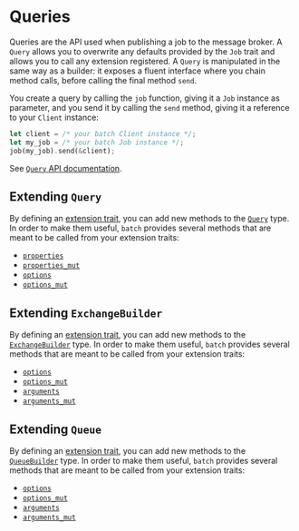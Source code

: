 # Queries

Queries are the API used when publishing a job to the message broker. A `Query`
allows you to overwrite any defaults provided by the `Job` trait and allows you
to call any extension registered. A `Query` is manipulated in the same way as a
builder: it exposes a fluent interface where you chain method calls, before
calling the final method `send`.

You create a query by calling the `job` function, giving it a `Job` instance as
parameter, and you send it by calling the `send` method, giving it a reference
to your `Client` instance:

```rust
let client = /* your batch Client instance */;
let my_job = /* your batch Job instance */;
job(my_job).send(&client);
```

See [`Query` API documentation](https://docs.rs/batch/0.1/batch/struct.Query.html).

## Extending `Query`

By defining an [extension trait], you can add new methods to the [`Query`] type.
In order to make them useful, `batch` provides several methods that are meant to
be called from your extension traits:

- [`properties`][Query::properties]
- [`properties_mut`][Query::properties_mut]
- [`options`][Query::options]
- [`options_mut`][Query::options_mut]

[`Query`]: https://docs.rs/batch/0.1/batch/struct.Query.html
[Query::properties]: https://docs.rs/batch/0.1/batch/struct.Query.html#method.properties
[Query::properties_mut]: https://docs.rs/batch/0.1/batch/struct.Query.html#method.properties_mut
[Query::options]: https://docs.rs/batch/0.1/batch/struct.Query.html#method.options
[Query::options_mut]: https://docs.rs/batch/0.1/batch/struct.Query.html#method.options_mut

## Extending `ExchangeBuilder`

By defining an [extension trait], you can add new methods to the
[`ExchangeBuilder`] type. In order to make them useful, `batch` provides several
methods that are meant to be called from your extension traits:

- [`options`][ExchangeBuilder::options]
- [`options_mut`][ExchangeBuilder::options_mut]
- [`arguments`][ExchangeBuilder::arguments]
- [`arguments_mut`][ExchangeBuilder::arguments_mut]

[`ExchangeBuilder`]: https://docs.rs/batch/0.1/batch/struct.ExchangeBuilder.html
[ExchangeBuilder::options]: https://docs.rs/batch/0.1/batch/struct.ExchangeBuilder.html#method.options
[ExchangeBuilder::options_mut]: https://docs.rs/batch/0.1/batch/struct.ExchangeBuilder.html#method.options_mut
[ExchangeBuilder::arguments]: https://docs.rs/batch/0.1/batch/struct.ExchangeBuilder.html#method.arguments
[ExchangeBuilder::arguments_mut]: https://docs.rs/batch/0.1/batch/struct.ExchangeBuilder.html#method.arguments_mut

## Extending `Queue`

By defining an [extension trait], you can add new methods to the
[`QueueBuilder`] type. In order to make them useful, `batch` provides several
methods that are meant to be called from your extension traits:

- [`options`][QueueBuilder::options]
- [`options_mut`][QueueBuilder::options_mut]
- [`arguments`][QueueBuilder::arguments]
- [`arguments_mut`][QueueBuilder::arguments_mut]

[`QueueBuilder`]: https://docs.rs/batch/0.1/batch/struct.QueueBuilder.html
[QueueBuilder::options]: https://docs.rs/batch/0.1/batch/struct.QueueBuilder.html#method.options
[QueueBuilder::options_mut]: https://docs.rs/batch/0.1/batch/struct.QueueBuilder.html#method.options_mut
[QueueBuilder::arguments]: https://docs.rs/batch/0.1/batch/struct.QueueBuilder.html#method.arguments
[QueueBuilder::arguments_mut]: https://docs.rs/batch/0.1/batch/struct.QueueBuilder.html#method.arguments_mut


[extension trait]: https://github.com/rust-lang/rfcs/blob/master/text/0445-extension-trait-conventions.md
